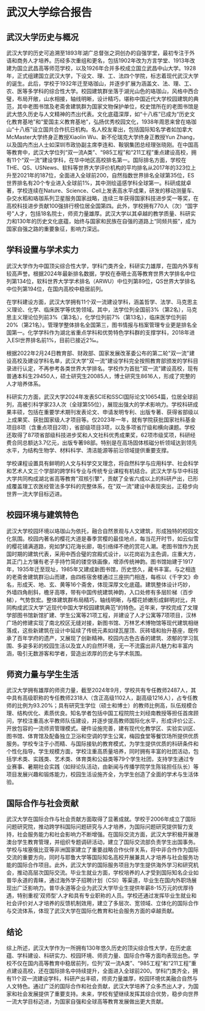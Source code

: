 # 武汉大学综合报告

## 武汉大学历史与概况

武汉大学的历史可追溯至1893年湖广总督张之洞创办的自强学堂，最初专注于外语和商务人才培养。历经多次重组和更名，包括1902年改为方言学堂、1913年改建为国立武昌高等师范学校，以及1926年合并多校成立国立武昌中山大学。1928年，正式组建国立武汉大学，下设文、理、工、法四个学院，标志着现代武汉大学的诞生。此后，学校于1932年迁至珞珈山，并逐步扩展为涵盖文、法、理、工、农、医等多学科的综合性大学。校园建筑群坐落于湖光山色的珞珈山，风格中西合璧，布局开敞，山水相接，轴线明晰，设计精巧，堪称中国近代大学校园建筑的典范，其中老图书馆及老斋舍建筑群为国家文物保护单位，校史馆所在的老图书馆是武大悠久历史与人文精神的杰出代表。文化底蕴深厚，如“十八栋”已成为“历史文化教育基地”和“爱国主义教育基地”，弘扬优秀校园文化，1938年周恩来曾在珞珈山“十八栋”设立国共合作抗日机构。名人校友辈出，包括国际知名学者如加拿大McMaster大学终身正教授Xiaolin Wu、新不伦瑞克大学终身正教授Yun Zhang，以及国内杰出人士如深圳市政协副主席李连和、鞍钢集团总经理张晓刚。在中国高等教育中，武汉大学位列“双一流A类”、“985工程”和“211工程”重点建设高校，拥有11个“双一流”建设学科，在华中地区高校排名第一。国际排名方面，学校在THE、QS、USNews、软科等世界大学评价机构的平均排名从2017年的323位上升至2021年的187位，全面进入全球前200，自然指数世界排名全球第35位，ES世界排名有20个专业进入全球前1%，其中测绘遥感学科全球第一。科研成就卓著，学校连续在Nature、Science、Cell上发表高水平成果，研发的移动测量车、杂交水稻和珞珈系列卫星服务国家战略，连续三年获得国家科技进步奖一等奖，在高校科技进步贡献100强排行榜位居全国第四。此外，学校拥有770人（次）“国字号”人才，包括18名院士，师资力量雄厚。武汉大学以其卓越的教学质量、科研实力和130年的历史文化底蕴，始终与国家和民族在自强的道路上“同频共振”，成为国家自强之路的重要象征，影响力深远。

## 学科设置与学术实力

武汉大学作为中国顶尖综合性大学，学科门类齐全，科研实力雄厚，在国内外享有较高声誉。根据2024年最新排名数据，学校在泰晤士高等教育世界大学排名中位列第134位，软科世界大学学术排名（ARWU）中位列第89位，QS世界大学排名中位列第194位，在国内高校中稳居前列。

在学科建设方面，武汉大学拥有11个双一流建设学科，涵盖哲学、法学、马克思主义理论、化学、临床医学等优势领域。其中，法学位列全国前3%（第2名），马克思主义理论位列前3%（第3名），化学位列前7%（第13名），临床医学位列前20%（第21名）。管理学整体排名全国第三，图书情报与档案管理专业更是排名全国第一。化学学科作为湖北省重点学科和优势特色学科群的支撑学科，2018年进入ESI世界排名前1%，目前已接近2‰。

根据2022年2月24日教育部、财政部、国家发展改革委公布的第二轮"双一流"建设高校及建设学科名单，武汉大学"双一流"建设学科完全按照教育部颁发的学科目录进行认定，不再参考各类世界大学排名。学校作为首批"双一流"建设高校，现有普通本科生29450人，硕士研究生20085人，博士研究生8616人，形成了完整的人才培养体系。

科研实力方面，武汉大学2024年发表SCIE和SSCI国际论文10654篇，位居全球前列，高被引科学家23人次（全球第55位），展现出强大的学术影响力。学校科研成果丰硕，包括在重要学术期刊发表论文、申请发明专利、出版专著、获得省部级以上成果奖、获批国家级人才项目等。仅2023年一年，就有学院获批国家社科基金项目8项（含重点项目2项），省部级项目3项，以及多项省厅级和横向课题。学校还取得了87项省部级科技进步奖和人文社科优秀成果奖，62项市级奖项，科研经费合同总额达3.7亿元，出版专著98部。特别是在高场固体核磁分析领域达到领先水平，为结构生物学、材料科学、清洁能源等前沿领域提供重要支撑。

学校课程设置具有鲜明的人文与科学交叉理念，将自然科学与应用科学、社会科学和艺术人文三个学部的跨学科专业与传统专业课程有机结合。武汉大学与华中科技大学共同构成湖北省高等教育"双核引擎"，贡献了全省六成以上的科研产出，已形成覆盖理工农医经管法多学科的完整体系，在"双一流"建设中表现突出，正稳步向世界一流大学目标迈进。

## 校园环境与建筑特色

武汉大学校园环境以珞珈山为依托，融合自然景观与人文建筑，形成独特的校园文化氛围。校园内著名的樱花大道是春季赏樱的最佳地点，每当花开时节，如云似雪的樱花铺满道路，宛如梦幻花海长廊，吸引络绎不绝的赏花人潮。老图书馆作为民国时期的建筑代表，采用中西合璧的宫殿式设计，以花岗岩为主色调，庄重大方，其正门上方镶有老子手持竹简的镂空铁画像，增添传统神韵。图书馆始建于1917年，1935年迁至现址，1985年又建成新图书馆，历史悠久，藏书丰富。与之相连的老斋舍建筑群沿山而建，由四栋宿舍楼通过三座拱门相连，每栋以《千字文》命名，形成天、地、玄、黄等16个斋舍，体现深厚文化底蕴。建筑整体设计巧妙，外墙四角削斜，檐牙高啄，带有中国传统建筑神韵，入口处修有多层阶梯（百步梯），气势恢宏。整体建筑群布局精巧，轴线明晰，与樱花娇嫩形成鲜明对比，共同构成武汉大学“近现代中国大学校园建筑典范”的特色。近年来，学校完成了文理学部图书馆新馆扩建、学生公寓等21项工程，并建设了人才公寓等7项项目，汉林广场的修建实现了南北校区无缝对接，新图书馆、万林艺术博物馆等现代建筑相继落成，这些新建筑在设计中延续了传统元素如绿瓦屋顶、灰砖墙和抬升基座，既传承了百年学府的遗产，又展现了创新精神。校园内古色古香的建筑、浓郁的学习氛围、多姿多彩的校园生活以及宜人的自然环境，无一不流露出非凡魅力和丰富内涵，吸引无数游客和学者，营造出浓厚的历史与学术氛围。

## 师资力量与学生生活

武汉大学拥有雄厚的师资力量，截至2024年9月，学校共有专任教师2487人，其中具有高级职称的专任教师2318人（含正高级1102人，副高级1216人），占专任教师的比例为93.20%；具有研究生学位（硕士和博士）的教师比例高，队伍规模合理、结构优化、素质优良。知名学者包括中国工程院院士刘经南教授等担任首席顾问，学校注重高水平教师队伍建设，并逐步提高教师国际化水平，形成评价公正、开放包容的一流师资管理模式。硬件设施完善，建有现代化教学区、实验实训区、图书馆、体育馆及配备独立卫浴和空调的学生公寓，梅园食堂等餐饮场所提供优质服务。学校专注于小而精、与国际接轨的教育模式，为学生提供优质的科研条件和个性化指导。学生规模方面，学校注重高质量培养，同时拥有丰富的社团活动，包括学术类、实践类、艺术类、体育类和公益类等79个学生社团，支持学生通过专业赛事、暑期社会实践（如辩论队活动，由新闻与传播学院学生陈铭担任队长）等项目发展兴趣和锻炼能力，校园生活设施齐全，为学生创造了全面的学术与生活体验。

## 国际合作与社会贡献

武汉大学在国际合作与社会贡献方面取得了显著成就。学校于2006年成立了国际问题研究院，推动跨学科国际问题研究与人才培养，为国际问题研究提供智力支持，社会服务能力和社会影响力不断增强。在国际交流方面，武汉大学积极开展港澳台学生教育管理，并组织专题调研活动，建立了国际交流部负责学生出国事务。学校与埃塞俄比亚等非洲国家建立了重要战略合作伙伴关系，将中非合作作为国际交流的重要方向，同时与耶鲁大学等国际知名高校开展兼具人才培养与社会服务功能的国际合作项目。此外，武汉大学的国际服务项目为学生提供海外学习和研究机会，推动高层次国际交流。毕业生就业方面，学校培养的人才受到国际知名企业如普华永道的青睐，通过海外学子招聘计划（CSI）等渠道，毕业生在国内外职场展现出广泛影响力。普华永道等企业为武汉大学毕业生提供年薪8-15万元的优厚待遇，特别重视'双师型'人才和具有专业职称的人员。学校还通过发挥毕业生就业和社会评价对人才培养的反馈机制效用，建立了多层次、宽领域、立体化的国际合作与交流体系，体现了武汉大学在国际化教育和社会服务方面的卓越贡献。

## 结论

综上所述，武汉大学作为一所拥有130年悠久历史的顶尖综合性大学，在历史底蕴、学科建设、科研实力、校园环境、师资力量、国际合作等方面均表现出色。学校不仅在国内高等教育中稳居前列，位列“双一流A类”、“985工程”和“211工程”重点建设高校，还在国际排名中持续提升，全面进入全球前200。学科门类齐全，拥有11个双一流建设学科，科研产出丰硕，师资力量雄厚，校园环境优美融合自然与人文特色。通过广泛的国际合作和社会贡献，武汉大学培养了众多杰出人才，为国家和社会发展提供了重要支持。未来，学校有望继续发挥其综合优势，稳步向世界一流大学目标迈进，为国家自强和全球高等教育发展做出更大贡献。